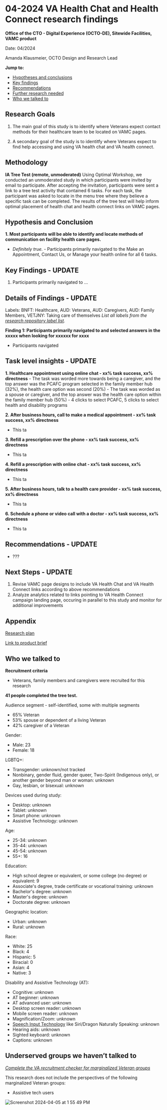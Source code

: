# 04-2024 VA Health Chat and Health Connect research findings 

**Office of the CTO - Digital Experience (OCTO-DE), Sitewide Facilities, VAMC product**

Date: 04/2024

Amanda Klausmeier, OCTO Design and Research Lead


**Jump to:**

- [Hypotheses and conclusions](#hypotheses-and-conclusions)
- [Key findings](#key-findings)
- [Recommendations](#recommendations)
- [Further research needed](#further-research-needed)
- [Who we talked to](#who-we-talked-to)


## Research Goals

1. The main goal of this study is to identify where Veterans expect contact methods for their healthcare team to be located on VAMC pages.

2. A secondary goal of the study is to identitfy where Veterans expect to find help accessing and using VA health chat and VA health connect. 

## Methodology 

**IA Tree Test (remote, unmoderated)**
Using Optimal Workshop, we conducted an unmoderated study in which participants were invited by email to participate. After accepting the invitation, participants were sent a link to a tree test activity that contained 6 tasks. For each task, the participant was asked to locate in the menu tree where they believe a specific task can be completed. The results of the tree test will help inform optimal placement of health chat and health connect links on VAMC pages.


## Hypothesis and Conclusion

**1. Most participants will be able to identify and locate methods of communication on facility health care pages.**
  - _Definitely true._  - Participants primarily navigated to the Make an Appointment, Contact Us, or Manage your health online for all 6 tasks. 


## Key Findings - UPDATE

1. Participants primarily navigated to ...


## Details of Findings - UPDATE

Labels: BNFT: Healthcare, AUD: Veterans, AUD: Caregivers, AUD: Family Members, VETJNY: Taking care of themselves 
_List all labels from the [research repository label list](https://github.com/department-of-veterans-affairs/va.gov-research-repository/labels?page=1&sort=name-asc)._

**Finding 1: Participants primarily navigated to and selected answers in the xxxxx when looking for xxxxxx for xxxx**
- Participants navigated 



## Task level insights - UPDATE

**1. Healthcare appointment using online chat - xx% task success, xx% directness**
    - The task was worded more towards being a caregiver, and the top answer was the PCAFC program selected in the family member hub (32%), the health care option was second (20%)
    - The task was worded as a spouse or caregiver, and the top answer was the health care option within the family member hub (50%)
    - 4 clicks to select PCAFC, 5 clicks to select health and disability programs
   
**2. After business hours, call to make a medical appointment - xx% task success, xx% directness**
  - This ta

**3. Refill a prescription over the phone - xx% task success, xx% directness**
  - This ta

**4. Refill a prescription with online chat - xx% task success, xx% directness**
  - This ta

**5. After business hours, talk to a health care provider - xx% task success, xx% directness**
  - This ta

**6. Schedule a phone or video call with a doctor - xx% task success, xx% directness**
  - This ta


## Recommendations - UPDATE

- ???




## Next Steps - UPDATE

1. Revise VAMC page designs to include VA Health Chat and VA Health Connect links according to above recommendations 
2. Analyze analytics related to links pointing to VA Health Connect campaign landing page, occuring in parallel to this study and monitor for additional improvements


## Appendix

[Research plan](https://github.com/department-of-veterans-affairs/va.gov-team/blob/master/products/facilities/medical-centers/research/VA-health-chat/research-plan.md)

[Link to product brief](https://github.com/department-of-veterans-affairs/va.gov-team/blob/master/products/facilities/medical-centers/product/vamc-product-brief.md)


## Who we talked to 

**Recruitment criteria**
- Veterans, family members and caregivers were recruited for this research

**41 people completed the tree test.**

Audience segment - self-identified, some with multiple segments
- 65% Veteran
- 53% spouse or dependent of a living Veteran
- 42% caregiver of a Veteran

Gender:
* Male: 23
* Female: 18 

LGBTQ+:
* Transgender: unknown/not tracked
* Nonbinary, gender fluid, gender queer, Two-Spirit (Indigenous only), or another gender beyond man or woman: unknown
* Gay, lesbian, or bisexual: unknown

Devices used during study: 
* Desktop: unknown 
* Tablet: unknown
* Smart phone: unknown
* Assistive Technology: unknown

Age:
* 25-34: unknown
* 35-44: unknown
* 45-54: unknown
* 55+: 16

Education:
* High school degree or equivalent, or some college (no degree) or equivalent: 9
* Associate's degree, trade certificate or vocational training: unknown
* Bachelor's degree: unknown
* Master's degree: unknown
* Doctorate degree: unknown

Geographic location:
* Urban: unknown
* Rural: unknown

Race:
* White: 25
* Black: 4
* Hispanic: 5
* Biracial: 0
* Asian: 4
* Native: 3

Disability and Assistive Technology (AT):
* Cognitive: unknown
* AT beginner: unknown
* AT advanced user: unknown
* Desktop screen reader: unknown
* Mobile screen reader: unknown
* Magnification/Zoom: unknown
* [Speech Input Technology](https://www.w3.org/WAI/perspective-videos/voice/) like Siri/Dragon Naturally Speaking: unknown
* Hearing aids: unknown
* Sighted keyboard: unknown
* Captions: unknown


## Underserved groups we haven’t talked to 

_[Complete the VA recruitment checker for marginalized Veteran groups](https://docs.google.com/spreadsheets/d/1pq7TSHZonfpzAQBJj6B2geGHlNUwZEs4DzEvxcRgu0o/edit#gid=1221033726)_

This research does not include the perspectives of the following marginalized Veteran groups:
* Assistive tech users

![Screenshot 2024-04-05 at 1 55 49 PM](https://github.com/department-of-veterans-affairs/va.gov-team/assets/137226108/6f4c035a-77c4-4fdd-bfb4-34d64edff486)
